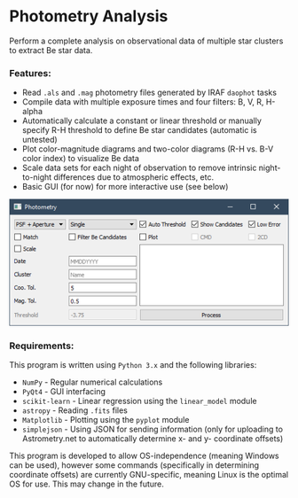 # Photometry Analysis

Perform a complete analysis on observational data of multiple star clusters to extract Be star data.

### Features:

* Read ```.als``` and ```.mag``` photometry files generated by IRAF ```daophot``` tasks
* Compile data with multiple exposure times and four filters: B, V, R, H-alpha
* Automatically calculate a constant or linear threshold or manually specify R-H threshold to define Be star candidates (automatic is untested)
* Plot color-magnitude diagrams and two-color diagrams (R-H vs. B-V color index) to visualize Be data
* Scale data sets for each night of observation to remove intrinsic night-to-night differences due to atmospheric effects, etc.
* Basic GUI (for now) for more interactive use (see below)

![Alt text](screenshots/2018-06-15.png?raw=True)

### Requirements:

This program is written using ```Python 3.x``` and the following libraries:
* ```NumPy``` - Regular numerical calculations
* ```PyQt4``` - GUI interfacing
* ```scikit-learn``` - Linear regression using the ```linear_model``` module
* ```astropy``` - Reading ```.fits``` files
* ```Matplotlib``` - Plotting using the ```pyplot``` module
* ```simplejson``` - Using JSON for sending information (only for uploading to Astrometry.net to automatically determine x- and y- coordinate offsets)

This program is developed to allow OS-independence (meaning Windows can be used), however some commands (specifically in determining coordinate offsets) are currently GNU-specific, meaning Linux is the optimal OS for use.  This may change in the future.
